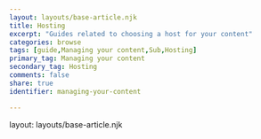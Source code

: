 ```yaml
---
layout: layouts/base-article.njk
title: Hosting
excerpt: "Guides related to choosing a host for your content"
categories: browse
tags: [guide,Managing your content,Sub,Hosting]
primary_tag: Managing your content
secondary_tag: Hosting
comments: false
share: true
identifier: managing-your-content

---
```

layout: layouts/base-article.njk